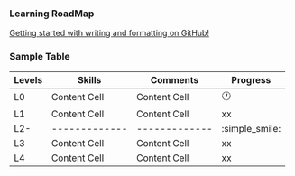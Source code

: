 ### Learning RoadMap



[Getting started with writing and formatting on GitHub!](https://guides.github.com/features/mastering-markdown/)



### Sample Table

| Levels  | Skills | Comments  | Progress |
| ------------- | ------------- | ------------- | ------------- |
| L0  | Content Cell  |  Content Cell  | :clock1:  | 
| L1  | Content Cell  | Content Cell  | xx  | 
| L2- | ------------- | ------------- | :simple_smile: |
| L3  | Content Cell  | Content Cell  | xx | 
| L4  | Content Cell  | Content Cell  | xx  | 

 
 